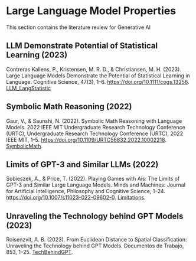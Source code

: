 # Large Language Model Properties

This section contains the literature review for Generative AI

## LLM Demonstrate Potential of Statistical Learning (2023)
Contreras Kallens, P., Kristensen, M. R. D., & Christiansen, M. H. (2023). Large Language Models Demonstrate the Potential of Statistical Learning in Language. Cognitive Science, 47(3), 1–6. https://doi.org/10.1111/cogs.13256. [LLM_LangStatistic](LLM_LangStatistic.pdf)

## Symbolic Math Reasoning (2022)
Gaur, V., & Saunshi, N. (2022). Symbolic Math Reasoning with Language Models. 2022 IEEE MIT Undergraduate Research Technology Conference (URTC), Undergraduate Research Technology Conference (URTC), 2022 IEEE MIT, 1–5. https://doi.org/10.1109/URTC56832.2022.10002218. [SymbolicMath](SymbolicMath.pdf).

## Limits of GPT-3 and Similar LLMs (2022)
Sobieszek, A., & Price, T. (2022). Playing Games with Ais: The Limits of GPT-3 and Similar Large Language Models. Minds and Machines: Journal for Artificial Intelligence, Philosophy and Cognitive Science, 1–24. https://doi.org/10.1007/s11023-022-09602-0. [Limitations](Limitations.pdf).

## Unraveling the Technology behind GPT Models (2023)
Roisenzvit, A. B. (2023). From Euclidean Distance to Spatial Classification: Unraveling the Technology behind GPT Models. Documentos de Trabajo, 853, 1–25. [TechBehindGPT](TechBehindGPT.pdf).